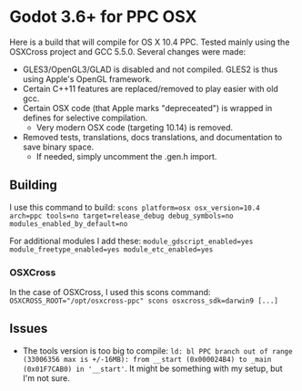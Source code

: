 # Godot 3.6+ for PPC OSX

Here is a build that will compile for OS X 10.4 PPC. Tested mainly using the OSXCross project and GCC 5.5.0. Several changes were made:
- GLES3/OpenGL3/GLAD is disabled and not compiled. GLES2 is thus using Apple's OpenGL framework.
- Certain C++11 features are replaced/removed to play easier with old gcc.
- Certain OSX code (that Apple marks "depreceated") is wrapped in defines for selective compilation.
  - Very modern OSX code (targeting 10.14) is removed.
- Removed tests, translations, docs translations, and documentation to save binary space.
  - If needed, simply uncomment the .gen.h import.

## Building
I use this command to build: `scons platform=osx osx_version=10.4 arch=ppc tools=no target=release_debug debug_symbols=no modules_enabled_by_default=no`

For additional modules I add these: `module_gdscript_enabled=yes module_freetype_enabled=yes module_etc_enabled=yes`

### OSXCross
In the case of OSXCross, I used this scons command: `OSXCROSS_ROOT="/opt/osxcross-ppc" scons osxcross_sdk=darwin9 [...]`

## Issues
- The tools version is too big to compile: `ld: bl PPC branch out of range (33006356 max is +/-16MB): from __start (0x000024B4) to _main (0x01F7CAB0) in '__start'`. It might be something with my setup, but I'm not sure.
